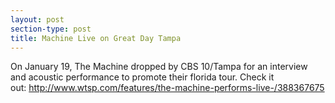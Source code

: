 ```yaml
---
layout: post
section-type: post
title: Machine Live on Great Day Tampa
---
```


<p>On January 19, The Machine dropped by CBS 10/Tampa for an interview and acoustic performance to promote their florida tour. Check it out:&nbsp;<a href="https://youtu.be/tmzGLDMHtJQ">http://www.wtsp.com/features/the-machine-performs-live-/388367675</a></p>
